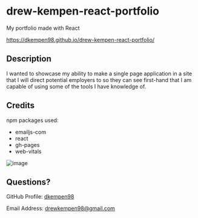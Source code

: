 # drew-kempen-react-portfolio

My portfolio made with React

https://dkempen98.github.io/drew-kempen-react-portfolio/

## Description

I wanted to showcase my ability to make a single page application in a site that I will direct potential employers to so they can see first-hand that I am capable of using some of the tools I have knowledge of.

## Credits

npm packages used:
- emailjs-com
- react
- gh-pages
- web-vitals

![image](https://user-images.githubusercontent.com/25507661/178170465-5da29545-cdca-4497-93aa-70da05450b2e.png)

## Questions?

GitHub Profile: [dkempen98](github.com/dkempen98)

Email Address: drewkempen98@gmail.com
